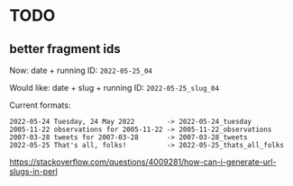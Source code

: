 # TODO

## better fragment ids

Now: date + running ID: `2022-05-25_04`

Would like: date + slug + running ID: `2022-05-25_slug_04`

Current formats:

```
2022-05-24 Tuesday, 24 May 2022        -> 2022-05-24_tuesday
2005-11-22 observations for 2005-11-22 -> 2005-11-22_observations
2007-03-28 tweets for 2007-03-28       -> 2007-03-28_tweets
2022-05-25 That's all, folks!          -> 2022-05-25_thats_all_folks
```

https://stackoverflow.com/questions/4009281/how-can-i-generate-url-slugs-in-perl
